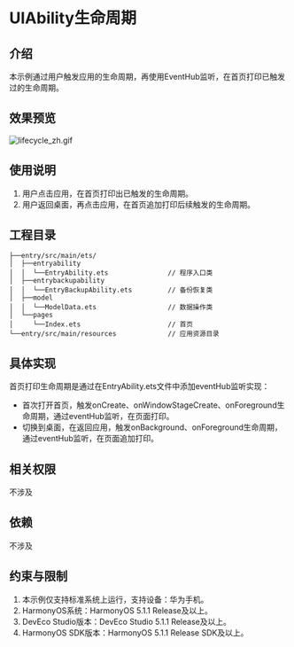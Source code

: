 # UIAbility生命周期

## 介绍

本示例通过用户触发应用的生命周期，再使用EventHub监听，在首页打印已触发过的生命周期。

## 效果预览

![lifecycle_zh.gif](screenshots/device/lifecycle_zh.gif)

## 使用说明

1. 用户点击应用，在首页打印出已触发的生命周期。
2. 用户返回桌面，再点击应用，在首页追加打印后续触发的生命周期。

## 工程目录

```
├──entry/src/main/ets/
│  ├──entryability
│  │  └──EntryAbility.ets               // 程序入口类
│  ├──entrybackupability
│  │  └──EntryBackupAbility.ets         // 备份恢复类
│  ├──model                                  
│  │  └──ModelData.ets                  // 数据操作类
│  └──pages                 
│     └──Index.ets                      // 首页
└──entry/src/main/resources             // 应用资源目录
```

## 具体实现

首页打印生命周期是通过在EntryAbility.ets文件中添加eventHub监听实现：

- 首次打开首页，触发onCreate、onWindowStageCreate、onForeground生命周期，通过eventHub监听，在页面打印。
- 切换到桌面，在返回应用，触发onBackground、onForeground生命周期，通过eventHub监听，在页面追加打印。

## 相关权限

不涉及

## 依赖

不涉及

## 约束与限制

1. 本示例仅支持标准系统上运行，支持设备：华为手机。
2. HarmonyOS系统：HarmonyOS 5.1.1 Release及以上。
3. DevEco Studio版本：DevEco Studio 5.1.1 Release及以上。
4. HarmonyOS SDK版本：HarmonyOS 5.1.1 Release SDK及以上。